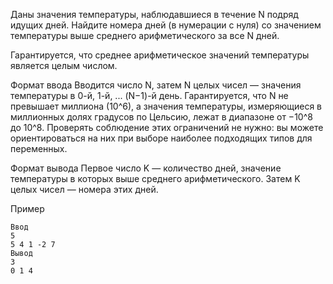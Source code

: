 Даны значения температуры, наблюдавшиеся в течение N подряд идущих дней. Найдите номера дней (в нумерации с нуля) со значением температуры выше среднего арифметического за все N дней.

Гарантируется, что среднее арифметическое значений температуры является целым числом.

Формат ввода
Вводится число N, затем N целых чисел — значения температуры в 0-й, 1-й, ... (N−1)-й день. Гарантируется, что N не превышает миллиона (10^6), а значения температуры, измеряющиеся в миллионных долях градусов по Цельсию, лежат в диапазоне от −10^8 до 10^8. Проверять соблюдение этих ограничений не нужно: вы можете ориентироваться на них при выборе наиболее подходящих типов для переменных.

Формат вывода
Первое число K — количество дней, значение температуры в которых выше среднего арифметического. Затем K целых чисел — номера этих дней.

Пример
```
Ввод
5
5 4 1 -2 7
Вывод
3
0 1 4
```

